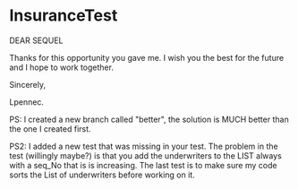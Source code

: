 # InsuranceTest
DEAR SEQUEL

Thanks for this opportunity you gave me. I wish you the best for the future and I hope to work together.

Sincerely,

Lpennec.

PS: I created a new branch called "better", the solution is MUCH better than the one I created first.

PS2: I added a new test that was missing in your test. The problem in the test (willingly maybe?) is that you add the underwriters to 
the LIST always with a seq_No that is is increasing. The last test is to make sure my code sorts the List of underwriters before working on it.
